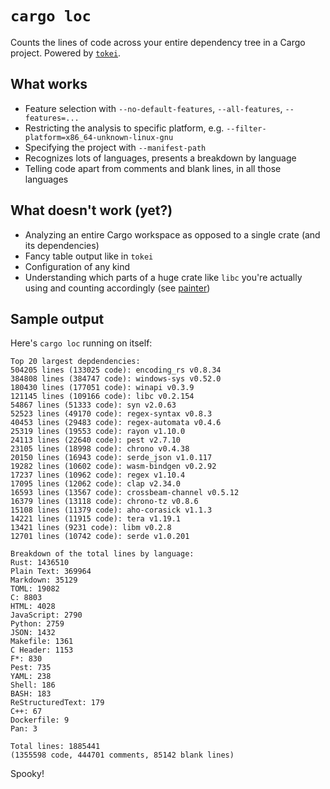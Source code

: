 # `cargo loc`

 Counts the lines of code across your entire dependency tree in a Cargo project. Powered by [`tokei`](https://github.com/XAMPPRocky/tokei).

 ## What works

 - Feature selection with `--no-default-features`, `--all-features`, `--features=...`
 - Restricting the analysis to specific platform, e.g. `--filter-platform=x86_64-unknown-linux-gnu`
 - Specifying the project with `--manifest-path`
 - Recognizes lots of languages, presents a breakdown by language
 - Telling code apart from comments and blank lines, in all those languages

 ## What doesn't work (yet?)

  - Analyzing an entire Cargo workspace as opposed to a single crate (and its dependencies)
  - Fancy table output like in `tokei`
  - Configuration of any kind
  - Understanding which parts of a huge crate like `libc` you're actually using and counting accordingly (see [painter](https://github.com/rustfoundation/painter))

## Sample output

Here's `cargo loc` running on itself:

```
Top 20 largest depdendencies:
504205 lines (133025 code): encoding_rs v0.8.34
384808 lines (384747 code): windows-sys v0.52.0
180430 lines (177051 code): winapi v0.3.9
121145 lines (109166 code): libc v0.2.154
54867 lines (51333 code): syn v2.0.63
52523 lines (49170 code): regex-syntax v0.8.3
40453 lines (29483 code): regex-automata v0.4.6
25319 lines (19553 code): rayon v1.10.0
24113 lines (22640 code): pest v2.7.10
23105 lines (18998 code): chrono v0.4.38
20150 lines (16943 code): serde_json v1.0.117
19282 lines (10602 code): wasm-bindgen v0.2.92
17237 lines (10962 code): regex v1.10.4
17095 lines (12062 code): clap v2.34.0
16593 lines (13567 code): crossbeam-channel v0.5.12
16379 lines (13118 code): chrono-tz v0.8.6
15108 lines (11379 code): aho-corasick v1.1.3
14221 lines (11915 code): tera v1.19.1
13421 lines (9231 code): libm v0.2.8
12701 lines (10742 code): serde v1.0.201

Breakdown of the total lines by language:
Rust: 1436510
Plain Text: 369964
Markdown: 35129
TOML: 19082
C: 8803
HTML: 4028
JavaScript: 2790
Python: 2759
JSON: 1432
Makefile: 1361
C Header: 1153
F*: 830
Pest: 735
YAML: 238
Shell: 186
BASH: 183
ReStructuredText: 179
C++: 67
Dockerfile: 9
Pan: 3

Total lines: 1885441
(1355598 code, 444701 comments, 85142 blank lines)
```

Spooky!